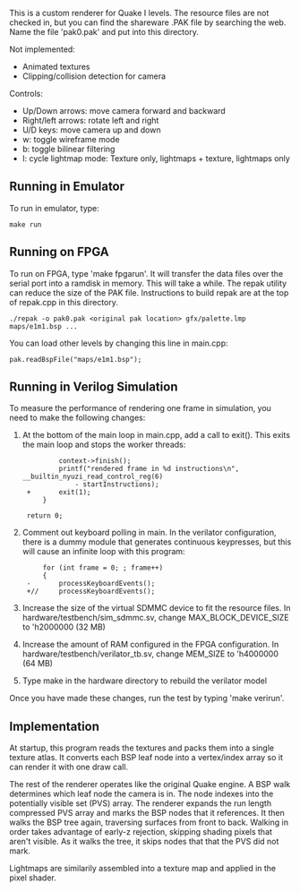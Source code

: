 This is a custom renderer for Quake I levels. The resource files are not
checked in, but you can find the shareware .PAK file by searching the web. Name
the file 'pak0.pak' and put into this directory.

Not implemented:
- Animated textures
- Clipping/collision detection for camera

Controls:
- Up/Down arrows: move camera forward and backward
- Right/left arrows: rotate left and right
- U/D keys: move camera up and down
- w: toggle wireframe mode
- b: toggle bilinear filtering
- l: cycle lightmap mode: Texture only, lightmaps + texture, lightmaps only

## Running in Emulator

To run in emulator, type:

    make run

## Running on FPGA

To run on FPGA, type 'make fpgarun'. It will transfer the data files over the 
serial port into a ramdisk in memory. This will take a while. The repak utility 
can reduce the size of the PAK file. Instructions to build repak are at the top 
of repak.cpp in this directory.

    ./repak -o pak0.pak <original pak location> gfx/palette.lmp maps/e1m1.bsp ...

You can load other levels by changing this line in main.cpp:

	pak.readBspFile("maps/e1m1.bsp");

## Running in Verilog Simulation

To measure the performance of rendering one frame in simulation, you need to
make the following changes:

1. At the bottom of the main loop in main.cpp, add a call to exit(). This exits the main
loop and stops the worker threads:

         		context->finish();
         		printf("rendered frame in %d instructions\n", __builtin_nyuzi_read_control_reg(6) 
         			- startInstructions);
        +		exit(1);
         	}
 	
     	return 0;

2. Comment out keyboard polling in main. In the verilator configuration, there is a dummy module that
generates continuous keypresses, but this will cause an infinite loop with this program:

            for (int frame = 0; ; frame++)
            { 
        -       processKeyboardEvents();
        +//     processKeyboardEvents();


3. Increase the size of the virtual SDMMC device to fit the resource files. In hardware/testbench/sim_sdmmc.sv,
change MAX_BLOCK_DEVICE_SIZE to 'h2000000 (32 MB)

4. Increase the amount of RAM configured in the FPGA configuration. In hardware/testbench/verilator_tb.sv,
change MEM_SIZE to 'h4000000 (64 MB)

5. Type make in the hardware directory to rebuild the verilator model

Once you have made these changes, run the test by typing 'make verirun'.

## Implementation

At startup, this program reads the textures and packs them into a single
texture atlas. It converts each BSP leaf node into a vertex/index array so it
can render it with one draw call.

The rest of the renderer operates like the original Quake engine. A BSP walk
determines which leaf node the camera is in. The node indexes into the
potentially visible set (PVS) array. The renderer expands the run length
compressed PVS array and marks the BSP nodes that it references. It then walks
the BSP tree again, traversing surfaces from front to back. Walking in order
takes advantage of early-z rejection, skipping shading pixels that aren't
visible. As it walks the tree, it skips nodes that that the PVS did not mark.

Lightmaps are similarily assembled into a texture map and applied in the pixel
shader.